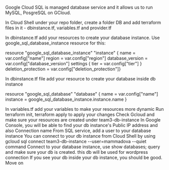 Google Cloud SQL is managed database service and it allows us to run MySQL, PosgreSQL on GCloud.

In Cloud Shell under your repo folder, create a folder DB and add terraform files in it - dbinstance.tf, variables.tf and provider.tf

In dbinstance.tf add your resources to create your database instance. Use google_sql_database_instance resource for this:

resource "google_sql_database_instance" "instance" {
name = var.config["name"]
region = var.config["region"]
database_version = var.config["database_version"]
settings {
	tier = var.config["tier"]
}
deletion_protection = var.config["deletion_protection"]}

In dbinstance.tf file add your resource to create your database inside db instance

resource "google_sql_database" "database" {
name = var.config["name"]
instance = google_sql_database_instance.instance.name
}

In variables.tf add your variables to make your resources more dynamic
Run terraform init, terraform apply to apply your changes
Check Gcloud and make sure your resources are created under team3-db-instance
In Google Console, you will be able to find your db instance's Public IP address and also Connection name
From SQL service, add a user to your database instance
You can connect to your db instance from Cloud Shell by using gcloud sql connect team3-db-instance --user=mammadova --quiet command
Connect to your database instance, use show databases; query and make sure your db is created. this db will be used for wordpress connection
If you see your db inside your db instance, you should be good. Move on